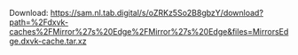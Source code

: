 Download: https://sam.nl.tab.digital/s/oZRKz5So2B8gbzY/download?path=%2Fdxvk-caches%2FMirror%27s%20Edge%2FMirror%27s%20Edge&files=MirrorsEdge.dxvk-cache.tar.xz
